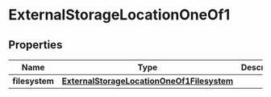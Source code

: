 
# ExternalStorageLocationOneOf1

## Properties
| Name | Type | Description | Notes |
| ------------ | ------------- | ------------- | ------------- |
| **filesystem** | [**ExternalStorageLocationOneOf1Filesystem**](ExternalStorageLocationOneOf1Filesystem.md) |  |  |



